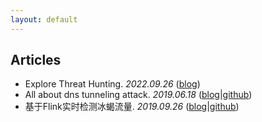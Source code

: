 ```yaml
---
layout: default
---
```




## Articles

*   Explore Threat Hunting. _2022.09.26_ ([blog](./docs/threat-hunting/get-started.md))
*   All about dns tunneling attack. _2019.06.18_ ([blog](./docs/all-about-dns-tunneling.html)\|[github](https://github.com/xing-xiao/Maneo/tree/master/cases/tunnel/dns))
*   基于Flink实时检测冰蝎流量. _2019.09.26_ ([blog](./docs/detect-behindor.html)\|[github](https://github.com/xing-xiao/Maneo-Detect-Behinder))
